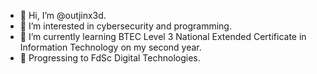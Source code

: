 - 👋 Hi, I’m @outjinx3d.
- 👀 I’m interested in cybersecurity and programming.
- 🌱 I’m currently learning BTEC Level 3 National Extended Certificate in Information Technology on my second year.
- 🚀 Progressing to FdSc Digital Technologies.
<!---
outjinx3d/outjinx3d is a ✨ special ✨ repository because its `README.md` (this file) appears on your GitHub profile.
You can click the Preview link to take a look at your changes.
--->
